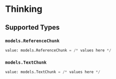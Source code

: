 # Thinking


## Supported Types

### `models.ReferenceChunk`

```python
value: models.ReferenceChunk = /* values here */
```

### `models.TextChunk`

```python
value: models.TextChunk = /* values here */
```

